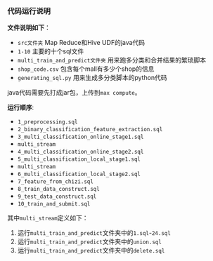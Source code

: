 ### 代码运行说明

**文件说明如下**：

- `src文件夹` Map Reduce和Hive UDF的java代码
- `1-10` 主要的十个sql文件
- `multi_train_and_predict文件夹` 用来跑多分类和合并结果的繁琐脚本
- `shop_code.csv` 包含每个mall有多少个shop的信息
- `generating_sql.py` 用来生成多分类脚本的python代码

java代码需要先打成jar包，上传到`max compute`。

**运行顺序**:

- `1_preprocessing.sql`
- `2_binary_classification_feature_extraction.sql`
- `3_multi_classification_online_stage1.sql`
- `multi_stream`
- `4_multi_classification_online_stage2.sql`
- `5_multi_classification_local_stage1.sql`
- `multi_stream`
- `6_multi_classification_local_stage2.sql`
- `7_feature_from_chizi.sql`
- `8_train_data_construct.sql`
- `9_test_data_construct.sql`
- `10_train_and_submit.sql`

其中`multi_stream`定义如下：

1. 运行`multi_train_and_predict`文件夹中的`1.sql`-`24.sql`
2. 运行`multi_train_and_predict`文件夹中的`union.sql`
3. 运行`multi_train_and_predict`文件夹中的`delete.sql`





